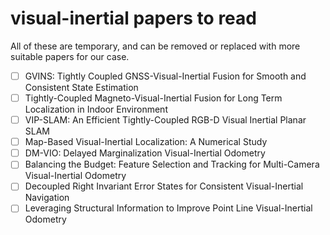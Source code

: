 # visual-inertial papers to read

All of these are temporary, and can be removed or replaced with more suitable papers for our case. 

- [ ] GVINS: Tightly Coupled GNSS-Visual-Inertial Fusion for Smooth and Consistent State Estimation
- [ ] Tightly-Coupled Magneto-Visual-Inertial Fusion for Long Term Localization in Indoor Environment
- [ ] VIP-SLAM: An Efficient Tightly-Coupled RGB-D Visual Inertial Planar SLAM
- [ ] Map-Based Visual-Inertial Localization: A Numerical Study
- [ ] DM-VIO: Delayed Marginalization Visual-Inertial Odometry
- [ ] Balancing the Budget: Feature Selection and Tracking for Multi-Camera Visual-Inertial Odometry
- [ ] Decoupled Right Invariant Error States for Consistent Visual-Inertial Navigation
- [ ] Leveraging Structural Information to Improve Point Line Visual-Inertial Odometry
